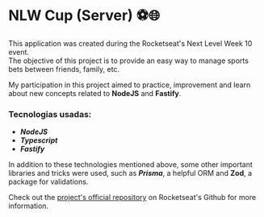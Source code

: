 # NLW Cup (Server) ⚽🌐

This application was created during the Rocketseat's Next Level Week 10 event.<br>
The objective of this project is to provide an easy way to manage sports bets between friends, family, etc.

My participation in this project aimed to practice, improvement and learn about new concepts related to **NodeJS** and **Fastify**.

### Tecnologias usadas: 
* **_NodeJS_**
* **_Typescript_**
* **_Fastify_**

In addition to these technologies mentioned above, some other important libraries and tricks were used, such as **_Prisma_**, a helpful ORM and **Zod**, a package for validations.

Check out the [project's official repository](https://github.com/rocketseat-education/nlw-copa-ignite) on Rocketseat's Github for more information.
    
